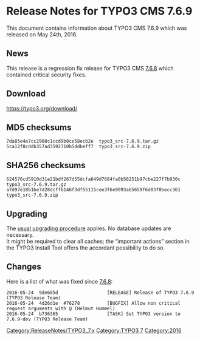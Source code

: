 Release Notes for TYPO3 CMS 7.6.9
=================================

This document contains information about TYPO3 CMS 7.6.9 which was
released on May 24th, 2016.

News
----

This release is a regression fix release for TYPO3 CMS
[7.6.8](TYPO3_CMS_7.6.8 "wikilink") which contained critical security
fixes.

Download
--------

<https://typo3.org/download/>

MD5 checksums
-------------

    7da85e4e7cc2908c1ccd9b0ce58ecb2e  typo3_src-7.6.9.tar.gz
    5ca12f8cddb357ad3592710b5ddbeff7  typo3_src-7.6.9.zip

SHA256 checksums
----------------

    624576cd5910d31e21bdf267d55dcfa649d7684fa0b58251b97cbe227f7b930c  typo3_src-7.6.9.tar.gz
    a7d97e18b1be7d28dcffb146f3df55115cee3f6e9093ab5659f6d03f0becc361  typo3_src-7.6.9.zip

Upgrading
---------

The [usual upgrading
procedure](https://docs.typo3.org/typo3cms/InstallationGuide/) applies.
No database updates are necessary.\
It might be required to clear all caches; the “important actions”
section in the TYPO3 Install Tool offers the accordant possibility to do
so.

Changes
-------

Here is a list of what was fixed since
[7.6.8](TYPO3_CMS_7.6.8 "wikilink"):

    2016-05-24  9de685d                  [RELEASE] Release of TYPO3 7.6.9 (TYPO3 Release Team)
    2016-05-24  4d26d1e  #76278          [BUGFIX] Allow non critical request arguments with @ (Helmut Hummel)
    2016-05-24  b736365                  [TASK] Set TYPO3 version to 7.6.9-dev (TYPO3 Release Team)

<Category:ReleaseNotes/TYPO3_7.x> [Category:TYPO3
7](Category:TYPO3_7 "wikilink") <Category:2016>
